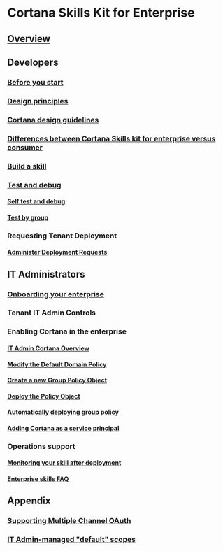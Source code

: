 
# Cortana Skills Kit for Enterprise  

## [Overview](./overview.md)

## Developers

### [Before you start](./before-you-start.md)

### [Design principles](../skills/design-principles.md)

### [Cortana design guidelines](../skills/cortana-design-guidelines.md)

### [Differences between Cortana Skills kit for enterprise versus consumer](enterprise-differences.md)

### [Build a skill](build-a-skill.md)

### [Test and debug](enterprise-test-and-debug.md)

#### [Self test and debug](enterprise-self-test-and-debug.md)

#### [Test by group](enterprise-test-by-group.md)

### Requesting Tenant Deployment

#### [Administer Deployment Requests](administering-deployment-requests.md)

## IT Administrators

### [Onboarding your enterprise](./onboarding.md)

### Tenant IT Admin Controls

### Enabling Cortana in the enterprise

#### [IT Admin Cortana Overview](./admin-overview.md)

#### [Modify the Default Domain Policy](modify-default-domain-policy.md)

#### [Create a new Group Policy Object](new-group-policy.md)

#### [Deploy the Policy Object](deploy-policy-object.md)

#### [Automatically deploying group policy](enterprise-deploying-group-policy.md)

#### [Adding Cortana as a service principal](enterprise-cortana-service-principal.md)

### Operations support

#### [Monitoring your skill after deployment](./enterprise-monitor-after-deployment.md)

#### [Enterprise skills FAQ](./enterprise-faq.md)

## Appendix

### [Supporting Multiple Channel OAuth](supporting-multiple-channel-oauth.md)

### [IT Admin-managed "default" scopes](admin-managed-default-scopes.md)